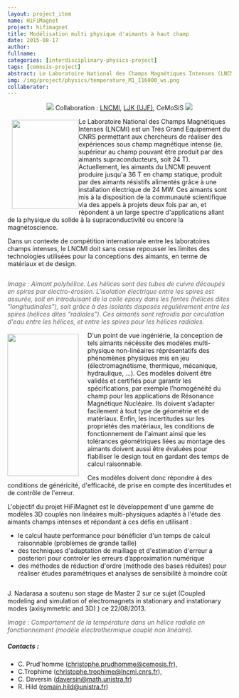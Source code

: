 ```yaml
---
layout: project_item
name: HiFiMagnet
project: hifimagnet
title: Modélisation multi physique d'aimants à haut champ
date: 2015-08-17
author:
fullname:
categories: [interdisciplinary-physics-project]
tags: [cemosis-project]
abstract: Le Laboratoire National des Champs Magnétiques Intenses (LNCMI) est un Très Grand Equipement du CNRS permettant aux chercheurs de réaliser des expériences sous champ magnétique intense (ie. supérieur au champ pouvant être produit par des aimants supraconducteurs, soit 24 T).
img: /img/project/physics/temperature_M1_I16000_ws.png
collaborator: 
---
```


<center>
<p><img src="/img/project/physics/LJK_logo-small.png"> Collaboration : <a href="http://lncmi.cnrs.fr/">LNCMI</a>, <a href="http://www-ljk.imag.fr/">LJK (UJF)</a>, CeMoSiS <img src="/img/project/physics/LNCMI-logo-small.png">
</p>
</center>

<img src="/img/project/physics/Magnet_3D_Ouvert.png" height="200" width="150" style="float:left;display:inline;margin:5px 0px 0px 10px">
Le Laboratoire National des Champs Magnétiques Intenses (LNCMI) est un Très Grand Equipement du CNRS permettant aux chercheurs de réaliser des expériences sous champ magnétique intense (ie. supérieur au champ pouvant être produit par des aimants supraconducteurs, soit 24 T). Actuellement, les aimants du LNCMI peuvent produire jusqu'a 36 T en champ statique, produit par des aimants résistifs alimentés grâce à une installation électrique de 24 MW. Ces aimants sont mis à la disposition de la communauté scientifique via des appels à projets deux fois par an, et répondent à un large spectre d'applications allant de la physique du solide à la supraconductivité ou encore la magnétoscience.

Dans un contexte de compétition internationale entre les laboratoires champs intenses, le LNCMI doit sans cesse repousser les limites des technologies utilisées pour la conceptions des aimants, en terme de matériaux et de design.
<div style="clear:left"></div>

<p style="color:#666666;"><i>Image : Aimant polyhélice. Les hélices sont des tubes de cuivre découpés en spires par électro-érosion. L'isolation électrique entre les spires est assurée, soit en introduisant de la colle epoxy dans les fentes (hélices dites "longitudinales"), soit grâce à des isolants disposés régulièrement entre les spires (hélices dites "radiales"). Ces aimants sont refroidis par circulation d'eau entre les hélices, et entre les spires pour les hélices radiales.</i></p>

<img src="/img/project/physics/temperature_M1_I16000_ws.png" height="320" width="160" style="float:left;display:inline;margin:5px 20px 0px 0px">
D'un point de vue ingéniérie, la conception de tels aimants nécéssite des modèles multi-physique non-linéaires réprésentatifs des phénomènes physiques mis en jeu (électromagnétisme, thermique, mécanique, hydraulique, …).
Ces modèles doivent être validés et certifiés pour garantir les spécifications, par exemple l’homogénéité du champ pour les applications de Résonance Magnétique Nucléaire. Ils doivent s’adapter facilement à tout type de géométrie et de matériaux.
Enfin, les incertitudes sur les propriétés des matériaux, les conditions de fonctionnement de l'aimant ainsi que les tolérances géométriques liées au montage des aimants doivent aussi être évaluées pour fiabiliser le design tout en gardant des temps de calcul raisonnable.

Ces modèles doivent donc répondre à des conditions de généricité, d'efficacité, de prise en compte des incertitudes et de contrôle de l'erreur.

L'objectif du projet HiFiMagnet est le développement d'une gamme de modèles 3D couplés non linéaires multi-physiques adaptés à l'étude des aimants champs intenses et répondant à ces défis en utilisant :
- le calcul haute performance pour bénéficier d'un temps de calcul raisonnable (problèmes de grande taille)
- des techniques d'adaptation de maillage et d'estimation d'erreur a posteriori pour controler les erreurs d’approximation numérique
- des méthodes de réduction d'ordre (méthode des bases réduites) pour réaliser études paramétriques et analyses de sensibilité à moindre coût


<div style="clear:left"></div>

J. Nadarasa a soutenu son stage de Master 2 sur ce sujet (Coupled modeling and simulation of electromagnets in stationary and instationary modes (axisymmetric and 3D) ) ce 22/08/2013.

<p style="color:#666666;"><i>Image : Comportement de la température dans un hélice radiale en fonctionnement (modèle electrothermique couplé non linéaire).</i></p>

<h5>Contacts :</h5>

- C. Prud'homme (christophe.prudhomme@cemosis.fr),
- C.Trophime (christophe.trophime@lncmi.cnrs.fr),
- C. Daversin (daversin@math.unistra.fr)
- R. Hild (romain.hild@unistra.fr)
